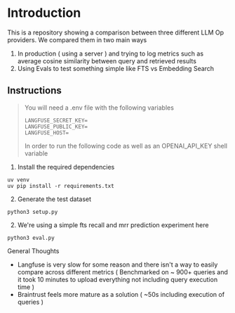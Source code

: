 # Introduction

This is a repository showing a comparison between three different LLM Op providers. We compared them in two main ways

1. In production ( using a server ) and trying to log metrics such as average cosine similarity between query and retrieved results
2. Using Evals to test something simple like FTS vs Embedding Search

## Instructions

> You will need a .env file with the following variables
>
> ```
> LANGFUSE_SECRET_KEY=
> LANGFUSE_PUBLIC_KEY=
> LANGFUSE_HOST=
> ```
>
> In order to run the following code as well as an OPENAI_API_KEY shell variable

1. Install the required dependencies

```
uv venv
uv pip install -r requirements.txt
```

2. Generate the test dataset

```
python3 setup.py
```

2. We're using a simple fts recall and mrr prediction experiment here

```
python3 eval.py
```

General Thoughts

- Langfuse is very slow for some reason and there isn't a way to easily compare across different metrics ( Benchmarked on ~ 900+ queries and it took 10 minutes to upload everything not including query execution time )
- Braintrust feels more mature as a solution ( ~50s including execution of queries )
